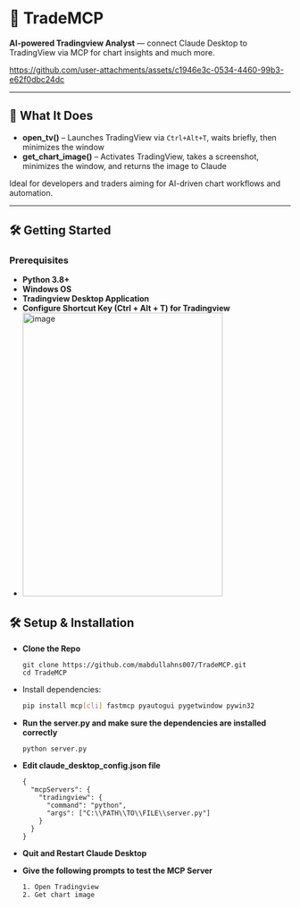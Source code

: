 # 🚀 TradeMCP

**AI-powered Tradingview Analyst** — connect Claude Desktop to TradingView via MCP for chart insights and much more.



https://github.com/user-attachments/assets/c1946e3c-0534-4460-99b3-e62f0dbc24dc


---

## 🎯 What It Does

- **open_tv()** – Launches TradingView via `Ctrl+Alt+T`, waits briefly, then minimizes the window  
- **get_chart_image()** – Activates TradingView, takes a screenshot, minimizes the window, and returns the image to Claude

Ideal for developers and traders aiming for AI-driven chart workflows and automation.

---

## 🛠️ Getting Started

### Prerequisites
- **Python 3.8+**
- **Windows OS**
- **Tradingview Desktop Application**
- **Configure Shortcut Key (Ctrl + Alt + T) for Tradingview**
- <img width="358" height="507" alt="image" src="https://github.com/user-attachments/assets/d6061953-b726-4ad7-acf6-1a1b276d0259" />


## 🛠 Setup & Installation
- **Clone the Repo**
  ```
  git clone https://github.com/mabdullahns007/TradeMCP.git
  cd TradeMCP
  
- Install dependencies:
  ```bash
  pip install mcp[cli] fastmcp pyautogui pygetwindow pywin32
  
- **Run the server.py and make sure the dependencies are installed correctly**
  ```
  python server.py
  
- **Edit claude_desktop_config.json file**
  ```
  {
    "mcpServers": {
      "tradingview": {
        "command": "python",
        "args": ["C:\\PATH\\TO\\FILE\\server.py"]
      }
    }
  }
  
- **Quit and Restart Claude Desktop**

- **Give the following prompts to test the MCP Server**
  ```
  1. Open Tradingview
  2. Get chart image
